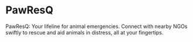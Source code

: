 # PawResQ
PawResQ: Your lifeline for animal emergencies. Connect with nearby NGOs swiftly to rescue and aid animals in distress, all at your fingertips.
